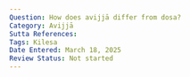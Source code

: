```yaml
---
Question: How does avijjā differ from dosa?
Category: Avijjā
Sutta References:
Tags: Kilesa
Date Entered: March 18, 2025
Review Status: Not started
---
```

